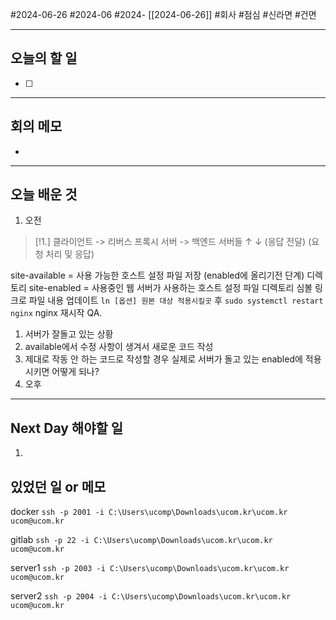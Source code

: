 #2024-06-26 #2024-06 #2024- [[2024-06-26]]
#회사 #점심 #신라면 #건면 

---
## 오늘의 할 일
- [ ] 
---
## 회의 메모
- 
---
## 오늘 배운 것
1. 오전

> [!1.]
>     클라이언트 -> 리버스 프록시 서버 -> 백엔드 서버들
                    ↑                    ↓
              (응답 전달)        (요청 처리 및 응답)

site-available = 사용 가능한 호스트 설정 파일 저장 (enabled에 올리기전 단계) 디렉토리
site-enabled = 사용중인 웹 서버가 사용하는 호스트 설정 파일 디렉토리
심볼 링크로 파일 내용 업데이트 `ln [옵션] 원본 대상 적용시킬곳`  후
`sudo systemctl restart nginx` nginx 재시작
QA.
1. 서버가 잘돌고 있는 상황 
2. available에서 수정 사항이 생겨서 새로운 코드 작성
3. 제대로 작동 안 하는 코드로 작성할 경우 실제로 서버가 돌고 있는 enabled에 적용시키면 어떻게 되나?
4. 오후

---
## Next Day 해야할 일
1. 


## 있었던 일 or 메모

docker
`ssh -p 2001 -i C:\Users\ucomp\Downloads\ucom.kr\ucom.kr ucom@ucom.kr`

gitlab
`ssh -p 22 -i C:\Users\ucomp\Downloads\ucom.kr\ucom.kr ucom@ucom.kr`

server1
`ssh -p 2003 -i C:\Users\ucomp\Downloads\ucom.kr\ucom.kr ucom@ucom.kr`

server2
`ssh -p 2004 -i C:\Users\ucomp\Downloads\ucom.kr\ucom.kr ucom@ucom.kr`
